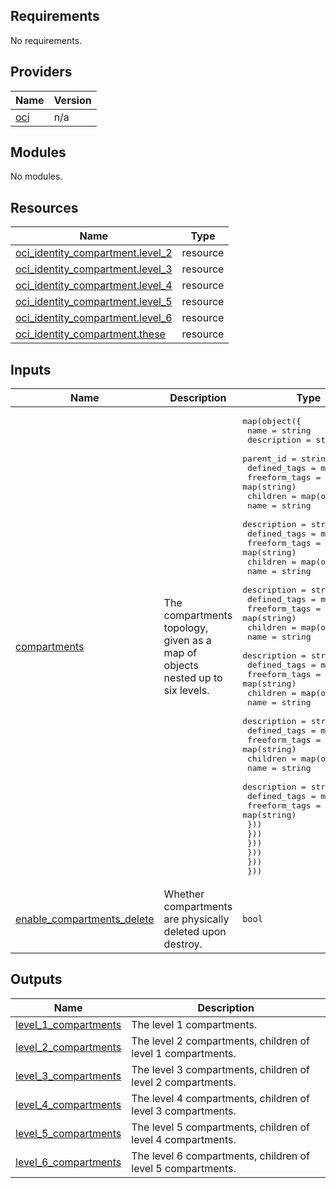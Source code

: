 ## Requirements

No requirements.

## Providers

| Name | Version |
|------|---------|
| <a name="provider_oci"></a> [oci](#provider\_oci) | n/a |

## Modules

No modules.

## Resources

| Name | Type |
|------|------|
| [oci_identity_compartment.level_2](https://registry.terraform.io/providers/oracle/oci/latest/docs/resources/identity_compartment) | resource |
| [oci_identity_compartment.level_3](https://registry.terraform.io/providers/oracle/oci/latest/docs/resources/identity_compartment) | resource |
| [oci_identity_compartment.level_4](https://registry.terraform.io/providers/oracle/oci/latest/docs/resources/identity_compartment) | resource |
| [oci_identity_compartment.level_5](https://registry.terraform.io/providers/oracle/oci/latest/docs/resources/identity_compartment) | resource |
| [oci_identity_compartment.level_6](https://registry.terraform.io/providers/oracle/oci/latest/docs/resources/identity_compartment) | resource |
| [oci_identity_compartment.these](https://registry.terraform.io/providers/oracle/oci/latest/docs/resources/identity_compartment) | resource |

## Inputs

| Name | Description | Type | Default | Required |
|------|-------------|------|---------|:--------:|
| <a name="input_compartments"></a> [compartments](#input\_compartments) | The compartments topology, given as a map of objects nested up to six levels. | <pre>map(object({<br>    name          = string<br>    description   = string<br>    parent_id     = string<br>    defined_tags  = map(string)<br>    freeform_tags = map(string)<br>    children    = map(object({<br>      name          = string<br>      description   = string<br>      defined_tags  = map(string)<br>      freeform_tags = map(string)<br>      children      = map(object({<br>        name          = string<br>        description   = string<br>        defined_tags  = map(string)<br>        freeform_tags = map(string)<br>        children      = map(object({<br>          name          = string<br>          description   = string<br>          defined_tags  = map(string)<br>          freeform_tags = map(string)<br>          children      = map(object({<br>            name          = string<br>            description   = string<br>            defined_tags  = map(string)<br>            freeform_tags = map(string)<br>            children      = map(object({<br>              name          = string<br>              description   = string<br>              defined_tags  = map(string)<br>              freeform_tags = map(string)<br>            }))  <br>          }))<br>        }))<br>      }))<br>    }))  <br>  }))</pre> | `{}` | no |
| <a name="input_enable_compartments_delete"></a> [enable\_compartments\_delete](#input\_enable\_compartments\_delete) | Whether compartments are physically deleted upon destroy. | `bool` | `true` | no |

## Outputs

| Name | Description |
|------|-------------|
| <a name="output_level_1_compartments"></a> [level\_1\_compartments](#output\_level\_1\_compartments) | The level 1 compartments. |
| <a name="output_level_2_compartments"></a> [level\_2\_compartments](#output\_level\_2\_compartments) | The level 2 compartments, children of level 1 compartments. |
| <a name="output_level_3_compartments"></a> [level\_3\_compartments](#output\_level\_3\_compartments) | The level 3 compartments, children of level 2 compartments. |
| <a name="output_level_4_compartments"></a> [level\_4\_compartments](#output\_level\_4\_compartments) | The level 4 compartments, children of level 3 compartments. |
| <a name="output_level_5_compartments"></a> [level\_5\_compartments](#output\_level\_5\_compartments) | The level 5 compartments, children of level 4 compartments. |
| <a name="output_level_6_compartments"></a> [level\_6\_compartments](#output\_level\_6\_compartments) | The level 6 compartments, children of level 5 compartments. |
